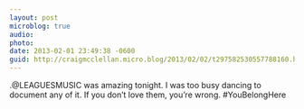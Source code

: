 ```yaml
---
layout: post
microblog: true
audio: 
photo: 
date: 2013-02-01 23:49:38 -0600
guid: http://craigmcclellan.micro.blog/2013/02/02/t297582530557788160.html
---
```

.@LEAGUESMUSIC was amazing tonight. I was too busy dancing to document any of it. If you don’t love them, you’re wrong. #YouBelongHere
